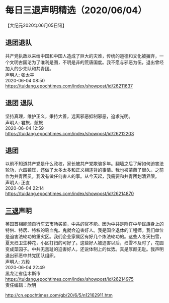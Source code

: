 # 每日三退声明精选（2020/06/04）
  
  
【大纪元2020年06月05日讯】  
## 退团退队  
共产党执政以来给中国和中国人造成了巨大的灾难，传统的道德和文化被摒弃，一个文明古国沦为了唯利是图，不明是非的荒唐国度。我不愿与邪恶为伍，退出曾经加入的少先队和共青团。  
声明人: 张太平  
2020-06-04 08:50  
https://tuidang.epochtimes.com/index/showpost/id/26211637  
## 退团 退队  
坚持真理，维护正义，秉持大善，远离邪恶抵制邪恶，追求光明。  
声明人: 君旅，航旅  
2020-06-04 12:59  
https://tuidang.epochtimes.com/index/showpost/id/26212203  
## 退团  
以前不知道共产党是什么政权，家长被共产党欺骗多年。翻墙之后了解如何迫害法轮功，六四镇压，还做了太多太多和正义相违背的事情。我也被蒙蔽了很久。之前作为共青团员。我没有做任何害人的事。从今天起，我需要和共青团划清界限。  
声明人: 正直  
2020-06-04 22:14  
https://tuidang.epochtimes.com/index/showpost/id/26214870  
## <a href="http://cn.epochtimes.com/gb/tag/%E4%B8%89%E9%80%80.html">三退</a>声明  
英国首相能骑自行车去市场买菜，中共的官不能。因为中共是附在中华民族身上的特供、特居、特权的吸血鬼。鬼就会迫害好人。我是国企退休的工程师。我们单位是迫害法轮功的重灾区。我们企业家属区有好几个炼法轮功的。这些人冬天扫雪，夏天扫卫生种花，小区打扫的可好了。这些好人被迫害以后，扫雪不及时了，花园变成菜园子。中共无羞耻的迫害好人，还说体制上的优势。真是厚颜无耻。我声明退出邪恶中共党团队组织。  
声明人: 方毅  
2020-06-04 22:49  
黑龙江省佳木斯市  
https://tuidang.epochtimes.com/index/showpost/id/26214975  
责任编辑：欣明  
  
  
  
http://cn.epochtimes.com/gb/20/6/5/n12162911.htm
